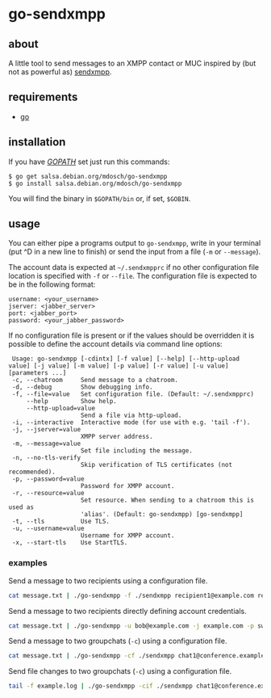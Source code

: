 # go-sendxmpp

## about

A little tool to send messages to an XMPP contact or MUC inspired by (but not as powerful as)
[sendxmpp](https://sendxmpp.hostname.sk/).

## requirements

* [go](https://golang.org/)

## installation

If you have *[GOPATH](https://github.com/golang/go/wiki/SettingGOPATH)*
set just run this commands:

```plain
$ go get salsa.debian.org/mdosch/go-sendxmpp
$ go install salsa.debian.org/mdosch/go-sendxmpp
```

You will find the binary in `$GOPATH/bin` or, if set, `$GOBIN`.

## usage

You can either pipe a programs output to `go-sendxmpp`, write in your terminal (put \^D in a new
line to finish) or send the input from a file (`-m` or `--message`).

The account data is expected at `~/.sendxmpprc` if no other configuration file location is specified with
`-f` or `--file`. The configuration file is expected to be in the following format:

```plain
username: <your_username>
jserver: <jabber_server>
port: <jabber_port>
password: <your_jabber_password>
```

If no configuration file is present or if the values should be overridden it is possible to define the
account details via command line options:

```plain
 Usage: go-sendxmpp [-cdintx] [-f value] [--help] [--http-upload value] [-j value] [-m value] [-p value] [-r value] [-u value] [parameters ...]
 -c, --chatroom     Send message to a chatroom.
 -d, --debug        Show debugging info.
 -f, --file=value   Set configuration file. (Default: ~/.sendxmpprc)
     --help         Show help.
     --http-upload=value
                    Send a file via http-upload.
 -i, --interactive  Interactive mode (for use with e.g. 'tail -f').
 -j, --jserver=value
                    XMPP server address.
 -m, --message=value
                    Set file including the message.
 -n, --no-tls-verify
                    Skip verification of TLS certificates (not recommended).
 -p, --password=value
                    Password for XMPP account.
 -r, --resource=value
                    Set resource. When sending to a chatroom this is used as
                    'alias'. (Default: go-sendxmpp) [go-sendxmpp]
 -t, --tls          Use TLS.
 -u, --username=value
                    Username for XMPP account.
 -x, --start-tls    Use StartTLS.
```

### examples

Send a message to two recipients using a configuration file.

```bash
cat message.txt | ./go-sendxmpp -f ./sendxmpp recipient1@example.com recipient2@example.com
```

Send a message to two recipients directly defining account credentials.

```bash
cat message.txt | ./go-sendxmpp -u bob@example.com -j example.com -p swordfish recipient1@example.com recipient2@example.com
```

Send a message to two groupchats (`-c`) using a configuration file.

```bash
cat message.txt | ./go-sendxmpp -cf ./sendxmpp chat1@conference.example.com chat2@conference.example.com
```

Send file changes to two groupchats (`-c`) using a configuration file.

```bash
tail -f example.log | ./go-sendxmpp -cif ./sendxmpp chat1@conference.example.com chat2@conference.example.com
```
